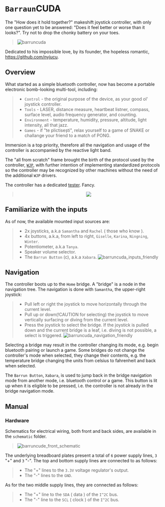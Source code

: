 # `Barraun`CUDA
The "How does it hold together?" makeshift joystick controller, with only one question yet to be answered: "Does it feel better or worse than it looks?". Try not to drop the chonky battery on your toes.
> ![barruncuda](https://github.com/user-attachments/assets/30b66ecb-8f77-4ac2-bbce-c9203b24ec85)

Dedicated to his impossible love, by its founder, the hopeless romantic, https://github.com/nyjucu.

## Overview
What started as a simple bluetooth controller, now has become a portable electronic bomb-looking multi-tool, including:
> - `Control` - the original purpose of the device, as your good ol' joystick controller.
> - `Tools` - LASER, distance measure, heartbeat listner, compass, surface level, audio frequency generator, and counting.
> - `Environment` - temperature, humidity, pressure, altitude, light intensity, all that jazz.
> - `Games` - if "te plictisești", relax yourself to a game of SNAKE or challange your friend to a match of PONG.

Immersion is a top priority, therefore all the navigation and usage of the controller is accompanied by the reactive light band.

The "all from scratch" frame brought the birth of the protocol used by the controller, [`WJP`](https://github.com/HoratiuMip/Ad-astra.Made.Not-said/tree/main/WJP), with further intention of implementing standardized protocols so the controller may be recognized by other machines without the need of the additional `WJP` drivers.

The controller has a dedicated [tester](https://github.com/HoratiuMip/Ad-astra.Made.Not-said/tree/main/IXN/Ruptures/BarrunCUDA-tester). Fancy.
><p align="center">
>  <img src="https://github.com/user-attachments/assets/8480758c-47e2-4b20-8903-6dc645778c59" />
></p>

## Familiarize with the inputs
As of now, the available mounted input sources are:
> - 2x joysticks, a.k.a `Samantha` and `Rachel` ( those who know ).
> - 4x buttons, a.k.a, from left to right, `Giselle`, `Karina`, `Ningning`, `Winter`.
> - Potentiometer, a.k.a `Tanya`.
> - Speaker volume selector.
> - The `Barrun Button` (c), a.k.a `Xabara`.
> ![barruncuda_inputs_friendly](https://github.com/user-attachments/assets/0a1279f3-b5f5-41b4-bc4f-9606190ec616)

## Navigation
The controller boots up to the `Home` bridge. A "bridge" is a node in the navigation tree. The navigation is done with `Samantha`, the upper-right joystick:
> - Pull left or right the joystick to move horizontally through the current level.
> - Pull up or down(!CAUTION for selecting) the joystick to move vertically surfacing or diving from the current level.
> - Press the joystick to select the bridge. If the joystick is pulled down and the current bridge is a leaf, i.e. diving is not possible, a select is triggered.
> ![barruncuda_navigation_friendly](https://github.com/user-attachments/assets/6a3ab8bf-0817-4046-b77e-cbd9ebffe88c)

Selecting a bridge may result in the controller changing its mode, e.g. begin bluetooth pairing or launch a game. Some bridges do not change the controller's mode when selected, they change their contents, e.g. the temperature bridge changing the units from celsius to fahrenheit and back when selected.

The `Barrun Button`, `Xabara`, is used to jump back in the bridge navigation mode from another mode, i.e. bluetooth control or a game. This button is lit up when it is eligible to be pressed, i.e. the controller is not already in the bridge navigation mode. 

## Manual

### Hardware 
Schematics for electrical wiring, both front and back sides, are available in the `schematic` folder.
> ![barruncude_front_schematic](https://github.com/user-attachments/assets/432d967e-b9bd-4b42-846d-ca121c0be1be)

The underlying breadboard plates present a total of `6` power supply lines, `3` "+" and `3` "-". The top and bottom supply lines are connected to as follows:
> - The "+" lines to the `3.3V` voltage regulator's output.
> - The "-" lines to the `GND`.

As for the two middle supply lines, they are connected as follows:
> - The "+" line to the `SDA` ( data ) of the `I^2C` bus.
> - The "-" line to the `SCL` ( clock ) of the `I^2C` bus.




